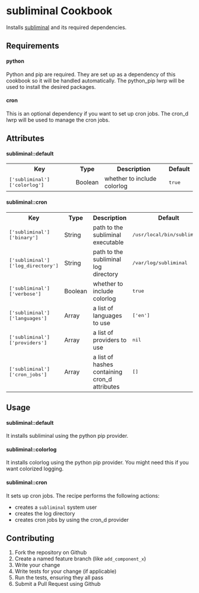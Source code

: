 subliminal Cookbook
===================
Installs [subliminal](http://subliminal.readthedocs.org/en/latest/) and its required dependencies.

Requirements
------------
#### python
Python and pip are required. They are set up as a dependency of this cookbook so it will be handled automatically. The python_pip lwrp will be used to install the desired packages.

#### cron
This is an optional dependency if you want to set up cron jobs.
The cron_d lwrp will be used to manage the cron jobs.

Attributes
----------
#### subliminal::default
<table>
  <tr>
    <th>Key</th>
    <th>Type</th>
    <th>Description</th>
    <th>Default</th>
  </tr>
  <tr>
    <td><tt>['subliminal']['colorlog']</tt></td>
    <td>Boolean</td>
    <td>whether to include colorlog</td>
    <td><tt>true</tt></td>
  </tr>
</table>

#### subliminal::cron
<table>
  <tr>
    <th>Key</th>
    <th>Type</th>
    <th>Description</th>
    <th>Default</th>
  </tr>
  <tr>
    <td><tt>['subliminal']['binary']</tt></td>
    <td>String</td>
    <td>path to the subliminal executable</td>
    <td><tt>/usr/local/bin/subliminal</tt></td>
  </tr>
  <tr>
    <td><tt>['subliminal']['log_directory']</tt></td>
    <td>String</td>
    <td>path to the subliminal log directory</td>
    <td><tt>/var/log/subliminal</tt></td>
  </tr>
  <tr>
    <td><tt>['subliminal']['verbose']</tt></td>
    <td>Boolean</td>
    <td>whether to include colorlog</td>
    <td><tt>true</tt></td>
  </tr>
  <tr>
    <td><tt>['subliminal']['languages']</tt></td>
    <td>Array</td>
    <td>a list of languages to use</td>
    <td><tt>['en']</tt></td>
  </tr>
  <tr>
    <td><tt>['subliminal']['providers']</tt></td>
    <td>Array</td>
    <td>a list of providers to use</td>
    <td><tt>nil</tt></td>
  </tr>
  <tr>
    <td><tt>['subliminal']['cron_jobs']</tt></td>
    <td>Array</td>
    <td>a list of hashes containing cron_d attributes</td>
    <td><tt>[]</tt></td>
  </tr>
</table>

Usage
-----
#### subliminal::default

It installs subliminal using the python pip provider.

#### subliminal::colorlog

It installs colorlog using the python pip provider. You might need this if you want colorized logging.

#### subliminal::cron

It sets up cron jobs. The recipe performs the following actions:

* creates a `subliminal` system user
* creates the log directory
* creates cron jobs by using the cron_d provider

Contributing
------------

1. Fork the repository on Github
2. Create a named feature branch (like `add_component_x`)
3. Write your change
4. Write tests for your change (if applicable)
5. Run the tests, ensuring they all pass
6. Submit a Pull Request using Github